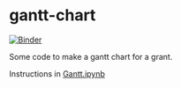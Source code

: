 # gantt-chart

[![Binder](https://mybinder.org/badge_logo.svg)](https://mybinder.org/v2/gh/KirstieJane/gantt-chart/master?filepath=Gantt.ipynb)

Some code to make a gantt chart for a grant.

Instructions in [Gantt.ipynb](Gantt.ipynb)

